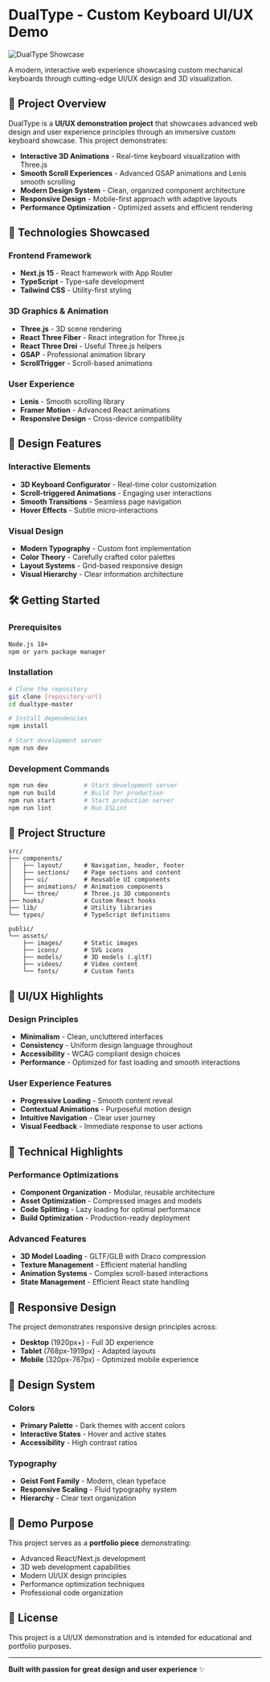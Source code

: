 # DualType - Custom Keyboard UI/UX Demo

![DualType Showcase](./presentation.gif)

A modern, interactive web experience showcasing custom mechanical keyboards through cutting-edge UI/UX design and 3D visualization.

## 🎯 Project Overview

DualType is a **UI/UX demonstration project** that showcases advanced web design and user experience principles through an immersive custom keyboard showcase. This project demonstrates:

- **Interactive 3D Animations** - Real-time keyboard visualization with Three.js
- **Smooth Scroll Experiences** - Advanced GSAP animations and Lenis smooth scrolling
- **Modern Design System** - Clean, organized component architecture
- **Responsive Design** - Mobile-first approach with adaptive layouts
- **Performance Optimization** - Optimized assets and efficient rendering

## 🚀 Technologies Showcased

### Frontend Framework

- **Next.js 15** - React framework with App Router
- **TypeScript** - Type-safe development
- **Tailwind CSS** - Utility-first styling

### 3D Graphics & Animation

- **Three.js** - 3D scene rendering
- **React Three Fiber** - React integration for Three.js
- **React Three Drei** - Useful Three.js helpers
- **GSAP** - Professional animation library
- **ScrollTrigger** - Scroll-based animations

### User Experience

- **Lenis** - Smooth scrolling library
- **Framer Motion** - Advanced React animations
- **Responsive Design** - Cross-device compatibility

## 🎨 Design Features

### Interactive Elements

- **3D Keyboard Configurator** - Real-time color customization
- **Scroll-triggered Animations** - Engaging user interactions
- **Smooth Transitions** - Seamless page navigation
- **Hover Effects** - Subtle micro-interactions

### Visual Design

- **Modern Typography** - Custom font implementation
- **Color Theory** - Carefully crafted color palettes
- **Layout Systems** - Grid-based responsive design
- **Visual Hierarchy** - Clear information architecture

## 🛠️ Getting Started

### Prerequisites

```bash
Node.js 18+
npm or yarn package manager
```

### Installation

```bash
# Clone the repository
git clone [repository-url]
cd dualtype-master

# Install dependencies
npm install

# Start development server
npm run dev
```

### Development Commands

```bash
npm run dev          # Start development server
npm run build        # Build for production
npm run start        # Start production server
npm run lint         # Run ESLint
```

## 📁 Project Structure

```
src/
├── components/
│   ├── layout/      # Navigation, header, footer
│   ├── sections/    # Page sections and content
│   ├── ui/          # Reusable UI components
│   ├── animations/  # Animation components
│   └── three/       # Three.js 3D components
├── hooks/           # Custom React hooks
├── lib/             # Utility libraries
└── types/           # TypeScript definitions

public/
└── assets/
    ├── images/      # Static images
    ├── icons/       # SVG icons
    ├── models/      # 3D models (.gltf)
    ├── videos/      # Video content
    └── fonts/       # Custom fonts
```

## 🎯 UI/UX Highlights

### Design Principles

- **Minimalism** - Clean, uncluttered interfaces
- **Consistency** - Uniform design language throughout
- **Accessibility** - WCAG compliant design choices
- **Performance** - Optimized for fast loading and smooth interactions

### User Experience Features

- **Progressive Loading** - Smooth content reveal
- **Contextual Animations** - Purposeful motion design
- **Intuitive Navigation** - Clear user journey
- **Visual Feedback** - Immediate response to user actions

## 🔧 Technical Highlights

### Performance Optimizations

- **Component Organization** - Modular, reusable architecture
- **Asset Optimization** - Compressed images and models
- **Code Splitting** - Lazy loading for optimal performance
- **Build Optimization** - Production-ready deployment

### Advanced Features

- **3D Model Loading** - GLTF/GLB with Draco compression
- **Texture Management** - Efficient material handling
- **Animation Systems** - Complex scroll-based interactions
- **State Management** - Efficient React state handling

## 📱 Responsive Design

The project demonstrates responsive design principles across:

- **Desktop** (1920px+) - Full 3D experience
- **Tablet** (768px-1919px) - Adapted layouts
- **Mobile** (320px-767px) - Optimized mobile experience

## 🎨 Design System

### Colors

- **Primary Palette** - Dark themes with accent colors
- **Interactive States** - Hover and active states
- **Accessibility** - High contrast ratios

### Typography

- **Geist Font Family** - Modern, clean typeface
- **Responsive Scaling** - Fluid typography system
- **Hierarchy** - Clear text organization

## 🚀 Demo Purpose

This project serves as a **portfolio piece** demonstrating:

- Advanced React/Next.js development
- 3D web development capabilities
- Modern UI/UX design principles
- Performance optimization techniques
- Professional code organization

## 📄 License

This project is a UI/UX demonstration and is intended for educational and portfolio purposes.

---

**Built with passion for great design and user experience** ✨
